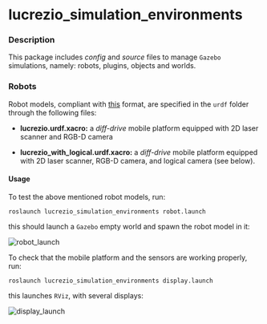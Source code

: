 # lucrezio_simulation_environments

### Description

This package includes *config* and *source* files to manage `Gazebo` simulations, namely: robots, plugins, objects and worlds.

### Robots

Robot models, compliant with [this](http://wiki.ros.org/urdf/Tutorials) format, are specified in the `urdf` folder through the following files:

* **lucrezio.urdf.xacro:** a *diff-drive* mobile platform equipped with 2D laser scanner and RGB-D camera

* **lucrezio_with_logical.urdf.xacro:** a *diff-drive* mobile platform equipped with 2D laser scanner, RGB-D camera, and logical camera (see below).

#### Usage

To test the above mentioned robot models, run:

	roslaunch lucrezio_simulation_environments robot.launch
	
this should launch a `Gazebo` empty world and spawn the robot model in it:

![robot_launch](https://github.com/schizzz8/lucrezio_simulation_environments/blob/master/pics/robot_launch.png  "robot_launch")

To check that the mobile platform and the sensors are working properly, run:

	roslaunch lucrezio_simulation_environments display.launch
	
this launches `RViz`, with several displays:

![display_launch](https://github.com/schizzz8/lucrezio_simulation_environments/blob/master/pics/display_launch.png  "display_launch")
